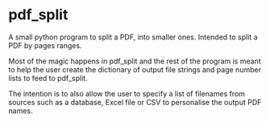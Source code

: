 # pdf_split
A small python program to split a PDF, into smaller ones. Intended to split a PDF by pages ranges.

Most of the magic happens in pdf_split and the rest of the program is meant to  help the user create the dictionary of output file strings and page number lists to feed to pdf_split.

The intention is to also allow the user to specify a list of filenames from sources such as a database, Excel file or CSV to personalise the output PDF names.
